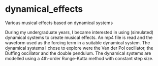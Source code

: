 # dynamical_effects
Various musical effects based on dynamical systems

During my undergraduate years, I became interested in using (simulated) dynamical systems to create musical effects. An mp4 file is read and the waveform used as the forcing term in a suitable dynamical system. The dynamical systems I chose to explore were the Van der Pol oscillator, the Duffing oscillator and the double pendulum. The dynamical systems are modelled using a 4th-order Runge-Kutta method with constant step size. 
